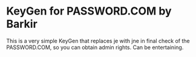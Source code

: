# KeyGen for PASSWORD.COM by Barkir
This is a very simple KeyGen that replaces je with jne in final check of the PASSWORD.COM, so you can obtain admin rights.
Can be entertaining.
